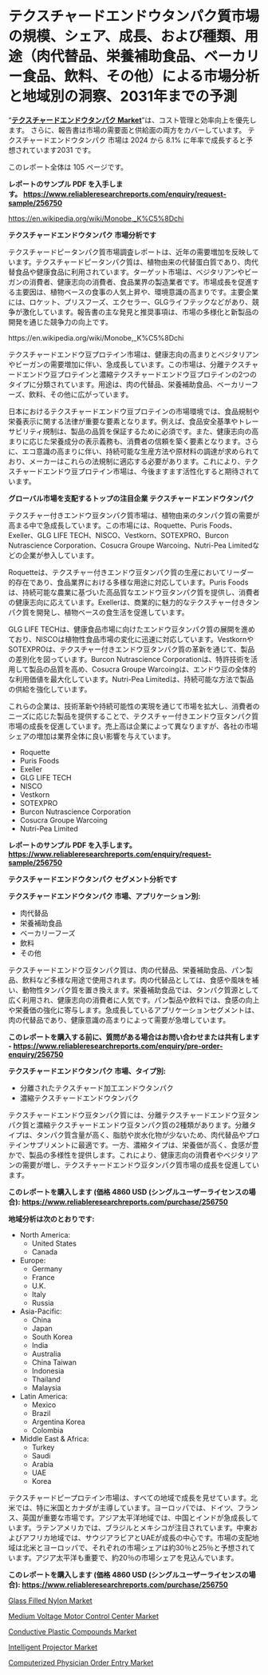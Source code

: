 <p><h1>テクスチャードエンドウタンパク質市場の規模、シェア、成長、および種類、用途（肉代替品、栄養補助食品、ベーカリー食品、飲料、その他）による市場分析と地域別の洞察、2031年までの予測</h1></p><p>&ldquo;<strong><a href="https://www.reliableresearchreports.com/post-pandemic-era-global-textured-pea-protein-market-r256750">テクスチャードエンドウタンパク Market</a></strong>&rdquo;は、コスト管理と効率向上を優先します。 さらに、報告書は市場の需要面と供給面の両方をカバーしています。 テクスチャードエンドウタンパク 市場は 2024 から 8.1% に年率で成長すると予想されています2031 です。</p>
<p>このレポート全体は 105 ページです。</p>
<p><strong>レポートのサンプル PDF を入手します。&nbsp;<a href="https://www.reliableresearchreports.com/enquiry/request-sample/256750">https://www.reliableresearchreports.com/enquiry/request-sample/256750</a></strong></p>
<p><a href="https://en.wikipedia.org/wiki/Monobe,_K%C5%8Dchi">https://en.wikipedia.org/wiki/Monobe,_K%C5%8Dchi</a></p>
<p><strong>テクスチャードエンドウタンパク 市場分析です</strong></p>
<p><p>テクスチャードピータンパク質市場調査レポートは、近年の需要増加を反映しています。テクスチャードピータンパク質は、植物由来の代替蛋白質であり、肉代替食品や健康食品に利用されています。ターゲット市場は、ベジタリアンやビーガンの消費者、健康志向の消費者、食品業界の製造業者です。市場成長を促進する主要因は、植物ベースの食事の人気上昇や、環境意識の高まりです。主要企業には、ロケット、プリスフーズ、エクセラー、GLGライフテックなどがあり、競争が激化しています。報告書の主な発見と推奨事項は、市場の多様化と新製品の開発を通じた競争力の向上です。</p></p>
<p>https://en.wikipedia.org/wiki/Monobe,_K%C5%8Dchi</p>
<p><p>テクスチャードエンドウ豆プロテイン市場は、健康志向の高まりとベジタリアンやビーガンの需要増加に伴い、急成長しています。この市場は、分離テクスチャードエンドウ豆プロテインと濃縮テクスチャードエンドウ豆プロテインの2つのタイプに分類されています。用途は、肉の代替品、栄養補助食品、ベーカリーフーズ、飲料、その他に広がっています。</p><p>日本におけるテクスチャードエンドウ豆プロテインの市場環境では、食品規制や栄養表示に関する法律が重要な要素となります。例えば、食品安全基準やトレーサビリティ規制は、製品の品質を保証するために必須です。また、健康志向の高まりに応じた栄養成分の表示義務も、消費者の信頼を築く要素となります。さらに、エコ意識の高まりに伴い、持続可能な生産方法や原材料の調達が求められており、メーカーはこれらの法規制に適応する必要があります。これにより、テクスチャードエンドウ豆プロテイン市場は、今後ますます活性化すると期待されています。</p></p>
<p><strong>グローバル市場を支配するトップの注目企業 テクスチャードエンドウタンパク</strong></p>
<p><p>テクスチャー付きエンドウ豆タンパク質市場は、植物由来のタンパク質の需要が高まる中で急成長しています。この市場には、Roquette、Puris Foods、Exeller、GLG LIFE TECH、NISCO、Vestkorn、SOTEXPRO、Burcon Nutrascience Corporation、Cosucra Groupe Warcoing、Nutri-Pea Limitedなどの企業が参入しています。</p><p>Roquetteは、テクスチャー付きエンドウ豆タンパク質の生産においてリーダー的存在であり、食品業界における多様な用途に対応しています。Puris Foodsは、持続可能な農業に基づいた高品質なエンドウ豆タンパク質を提供し、消費者の健康志向に応えています。Exellerは、商業的に魅力的なテクスチャー付きタンパク質を開発し、植物ベースの食生活を促進しています。</p><p>GLG LIFE TECHは、健康食品市場に向けたエンドウ豆タンパク質の展開を進めており、NISCOは植物性食品市場の変化に迅速に対応しています。VestkornやSOTEXPROは、テクスチャー付きエンドウ豆タンパク質の革新を通じて、製品の差別化を図っています。Burcon Nutrascience Corporationは、特許技術を活用して製品の品質を高め、Cosucra Groupe Warcoingは、エンドウ豆の全体的な利用価値を最大化しています。Nutri-Pea Limitedは、持続可能な方法で製品の供給を強化しています。</p><p>これらの企業は、技術革新や持続可能性の実現を通じて市場を拡大し、消費者のニーズに応じた製品を提供することで、テクスチャー付きエンドウ豆タンパク質市場の成長を促進しています。売上高は企業によって異なりますが、各社の市場シェアの増加は業界全体に良い影響を与えています。</p></p>
<p><ul><li>Roquette</li><li>Puris Foods</li><li>Exeller</li><li>GLG LIFE TECH</li><li>NISCO</li><li>Vestkorn</li><li>SOTEXPRO</li><li>Burcon Nutrascience Corporation</li><li>Cosucra Groupe Warcoing</li><li>Nutri-Pea Limited</li></ul></p>
<p><strong>レポートのサンプル PDF を入手します。 <a href="https://www.reliableresearchreports.com/enquiry/request-sample/256750">https://www.reliableresearchreports.com/enquiry/request-sample/256750</a></strong></p>
<p><strong>テクスチャードエンドウタンパク セグメント分析です</strong></p>
<p><strong>テクスチャードエンドウタンパク 市場、アプリケーション別:</strong></p>
<p><ul><li>肉代替品</li><li>栄養補助食品</li><li>ベーカリーフーズ</li><li>飲料</li><li>その他</li></ul></p>
<p><p>テクスチャードエンドウ豆タンパク質は、肉の代替品、栄養補助食品、パン製品、飲料など多様な用途で使用されます。肉の代替品としては、食感や風味を補い、動物性タンパク質を置き換えます。栄養補助食品では、タンパク質源として広く利用され、健康志向の消費者に人気です。パン製品や飲料では、食感の向上や栄養価の強化に寄与します。急成長しているアプリケーションセグメントは、肉の代替品であり、健康意識の高まりによって需要が急増しています。</p></p>
<p><strong>このレポートを購入する前に、質問がある場合はお問い合わせまたは共有します - <a href="https://www.reliableresearchreports.com/enquiry/pre-order-enquiry/256750">https://www.reliableresearchreports.com/enquiry/pre-order-enquiry/256750</a></strong></p>
<p><strong>テクスチャードエンドウタンパク 市場、タイプ別:</strong></p>
<p><ul><li>分離されたテクスチャード加工エンドウタンパク</li><li>濃縮テクスチャードエンドウタンパク</li></ul></p>
<p><p>テクスチャードエンドウ豆タンパク質には、分離テクスチャードエンドウ豆タンパク質と濃縮テクスチャードエンドウ豆タンパク質の2種類があります。分離タイプは、タンパク質含量が高く、脂肪や炭水化物が少ないため、肉代替品やプロテインサプリメントに最適です。一方、濃縮タイプは、栄養価が高く、食感が豊かで、製品の多様性を提供します。これにより、健康志向の消費者やベジタリアンの需要が増し、テクスチャードエンドウ豆タンパク質市場の成長を促進しています。</p></p>
<p><strong>このレポートを購入します (価格 4860 USD (シングルユーザーライセンスの場合): <a href="https://www.reliableresearchreports.com/purchase/256750">https://www.reliableresearchreports.com/purchase/256750</a></strong></p>
<p><strong>地域分析は次のとおりです:</strong></p>
<p><ul>
    <li>
        North America:
        <ul>
            <li>United States</li>
            <li>Canada</li>
        </ul>
    </li>
    <li>
        Europe:
        <ul>
            <li>Germany</li>
            <li>France</li>
            <li>U.K.</li>
            <li>Italy</li>
            <li>Russia</li>
        </ul>
    </li>
    <li>
        Asia-Pacific:
        <ul>
            <li>China</li>
            <li>Japan</li>
            <li>South Korea</li>
            <li>India</li>
            <li>Australia</li>
            <li>China Taiwan</li>
            <li>Indonesia</li>
            <li>Thailand</li>
            <li>Malaysia</li>
        </ul>
    </li>
    <li>
        Latin America:
        <ul>
            <li>Mexico</li>
            <li>Brazil</li>
            <li>Argentina Korea</li>
            <li>Colombia</li>
        </ul>
    </li>
    <li>
        Middle East & Africa:
        <ul>
            <li>Turkey</li>
            <li>Saudi</li>
            <li>Arabia</li>
            <li>UAE</li>
            <li>Korea</li>
        </ul>
    </li>
    </ul></p>
<p><p>テクスチャードピープロテイン市場は、すべての地域で成長を見せています。北米では、特に米国とカナダが主導しています。ヨーロッパでは、ドイツ、フランス、英国が重要な市場です。アジア太平洋地域では、中国とインドが急成長しています。ラテンアメリカでは、ブラジルとメキシコが注目されています。中東およびアフリカ地域では、サウジアラビアとUAEが成長の中心です。市場の支配地域は北米とヨーロッパで、それぞれの市場シェアは約30％と25％と予想されています。アジア太平洋も重要で、約20％の市場シェアを見込んでいます。</p></p>
<p><strong>このレポートを購入します (価格 4860 USD (シングルユーザーライセンスの場合): <a href="https://www.reliableresearchreports.com/purchase/256750">https://www.reliableresearchreports.com/purchase/256750</a></strong></p>
<p><p><a href="https://medium.com/@kylie.mathis078/glass-filled-nylon-market-industry-landscape-growth-trajectories-and-global-markets-a32556d9f2c0">Glass Filled Nylon Market</a></p><p><a href="https://www.linkedin.com/pulse/medium-voltage-motor-control-center-market-analysis-report-scyge?trackingId=G3ouwyoASkaDa00E3QsqUA%3D%3D">Medium Voltage Motor Control Center Market</a></p><p><a href="https://medium.com/@kylie.mathis078/this-report-on-conductive-plastic-compounds-market-is-a-comprehensive-analysis-of-market-shares-c6bf43440b28">Conductive Plastic Compounds Market</a></p><p><a href="https://www.linkedin.com/pulse/evaluating-global-intelligent-projector-market-trends-growth-tqkpc?trackingId=TUqmzK68QKuhV4GSFoXa7A%3D%3D">Intelligent Projector Market</a></p><p><a href="https://github.com/NarcisoFerry/Market-Research-Report-List-1/blob/main/computerized-physician-order-entry-market.md">Computerized Physician Order Entry Market</a></p></p>